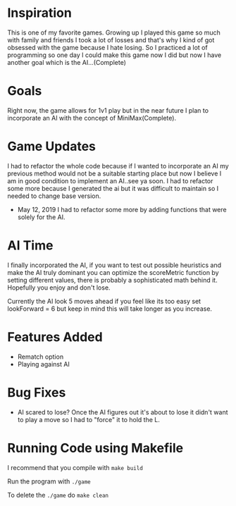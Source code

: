 # Inspiration 

This is one of my favorite games. Growing up I played this game so much with family and friends I took a lot of losses and that's why I kind of got obsessed with the game
because I hate losing. So I practiced a lot of programming so one day I could make this game now I did but now I have another goal which is the AI...(Complete)

# Goals
Right now, the game allows for 1v1 play but in the near future I plan to incorporate an AI with the concept of MiniMax(Complete).

# Game Updates
I had to refactor the whole code because if I wanted to incorporate an AI my previous method would not be a suitable starting place but now I believe I am in good condition to implement an AI..see ya soon. I had to refactor some more because I generated the ai but it was difficult to maintain so I needed to change base version. 
- May 12, 2019
I had to refactor some more by adding functions that were solely for the AI.

# AI Time
I finally incorporated the AI, if you want to test out possible heuristics and make the AI truly dominant you can optimize the scoreMetric function by setting different values, there is probably a sophisticated math behind it. Hopefully you enjoy and don't lose.

Currently the AI look 5 moves ahead if you feel like its too easy set lookForward = 6 but keep in mind this will take longer as you increase.

# Features Added
- Rematch option
- Playing against AI

# Bug Fixes
- AI scared to lose? Once the AI figures out it's about to lose it didn't want to play a move so I had to "force" it to hold the L. 

# Running Code using Makefile

I recommend that you compile with ``make build``

Run the program with ``./game``

To delete the ``./game`` do ``make clean``

